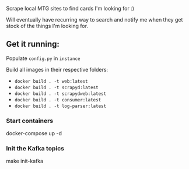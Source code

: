 Scrape local MTG sites to find cards I'm looking for :)

Will eventually have recurring way to search and notify me when they get stock of the things I'm looking for.

## Get it running:

Populate `config.py` in `instance`  

Build all images in their respective folders: 
 - `docker build . -t web:latest`
 - `docker build . -t scrapyd:latest`
 - `docker build . -t scrapydweb:latest`
 - `docker build . -t consumer:latest`
 - `docker build . -t log-parser:latest`

### Start containers
docker-compose up -d  

### Init the Kafka topics
make init-kafka  
